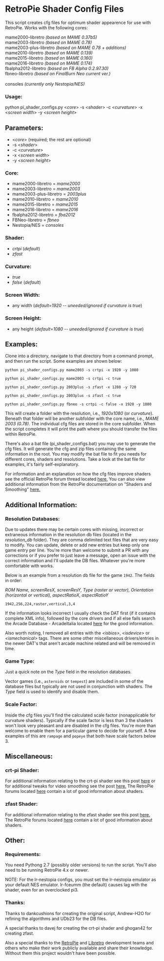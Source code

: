 # RetroPie Shader Config Files

This script creates cfg files for optimum shader appearence for use with RetroPie. Works with the following cores:

  mame2000-libretro *(based on MAME 0.37b5)*<br>
  mame2003-libretro *(based on MAME 0.78)*<br>
  mame2003-plus-libretro *(based on MAME 0.78 + additions)*<br>
  mame2010-libretro *(based on MAME 0.139)*<br>
  mame2015-libretro *(based on MAME 0.160)*<br>
  mame2016-libretro *(based on MAME 0.174)*<br>
  fbalpha2012-libretro *(based on FB Alpha 0.2.97.30)*<br>
  fbneo-libretro *(based on FinalBurn Neo current ver.)*<br>  
  consoles *(currently only Nestopia/NES)*<br>

### Usage:

python pi_shader_configs.py \<*core*\> -s \<*shader*\> -c \<*curvature*\> -x \<*screen width*\> -y \<*screen height*\>

## Parameters:

  * \<*core*\> (required; the rest are optional)
  * -s \<*shader*\>
  * -c \<*curvature*\>
  * -x \<*screen width*\>
  * -y \<*screen height*\>

### Core:
  * mame2000-libretro = *mame2000*
  * mame2003-libretro = *mame2003*
  * mame2003-plus-libretro = *2003plus*
  * mame2010-libretro = *mame2010*
  * mame2015-libretro = *mame2015*
  * mame2016-libretro = *mame2016*
  * fbalpha2012-libretro = *fba2012*
  * FBNeo-libretro = *fbneo*
  * Nestopia/NES = *consoles*

### Shader:
  * *crtpi* (*default*)
  * *zfast*

### Curvature:
  * *true*
  * *false* (*default*)

### Screen Width:
  * any width (*default=1920 -- uneeded/ignored if curvature is true*)

### Screen Height:
  * any height (*default=1080 -- uneeded/ignored if curvature is true*)

## Examples:

Clone into a directory, navigate to that directory from a command prompt, and then run the script. Some examples are shown below:

  ```python pi_shader_configs.py mame2003 -s crtpi -x 1920 -y 1080```  

  ```python pi_shader_configs.py mame2003 -s crtpi -c true```  

  ```python pi_shader_configs.py 2003plus -s zfast -x 1280 -y 720```  

  ```python pi_shader_configs.py 2003plus -s zfast -c true```  

  ```python pi_shader_configs.py fbneo -s crtpi -c false -x 1920 -y 1080```  

This will create a folder with the resolution, i.e., *1920x1080* (or *curvature*). Beneath that folder will be another subfolder with the core name, i.e., *MAME 2003 (0.78)*. The individual cfg files are stored in the core subfolder. When the script completes it will print the path where you should transfer the files within RetroPie.

There's also a bat file (pi_shader_configs.bat) you may use to generate the cfg files. It will generate the cfg and zip files containing the same information in the root. You may modify the bat file to fit you needs for different cores, shaders and resolutions. Take a look at the bat file for examples, it's fairly self-explanatory.

For information and an explanation on how the cfg files improve shaders see the official RetroPie forum thread located [here.](https://retropie.org.uk/forum/topic/4046/crt-pi-shader-users-reduce-scaling-artifacts-with-these-configs-in-lr-mame2003-lr-fbalpha-lr-nestopia-and-more-to-come) You can also view additional information from the RetroPie documentation on "Shaders and Smoothing" [here.](https://retropie.org.uk/docs/Shaders-and-Smoothing/)

## Additional Information:

### Resolution Databases:
Due to updates there may be certain cores with missing, incorrect or extraneous information in the resolution db files (located in the *resolution_db* folder). They are comma delimited text files that are very easy to modify. You can update, delete or add new entries but keep only one game entry per line. You're more than welcome to submit a PR with any corrections or if you prefer to just leave a message, open an issue with the correct information and I'll update the DB files. Whatever you're more comfortable with works.

Below is an example from a resolution db file for the game ```1942```. The fields in order:

*ROM Name, screenResX, screenResY, Type (raster or vector), Orientation (horizontal or vertical), aspectRatioX, aspectRatioY*

  ```1942,256,224,raster,vertical,3,4```

If the information looks incorrect I usually check the DAT first (if it contains complete XML info), followed by the core drivers and if all else fails search the Arcade Database - ArcadeItalia located [here](http://adb.arcadeitalia.net/) for the good information.

Also worth noting, I removed all entries with the *\<isbios\>*, *\<isdevice\>* or *\<ismechanical\>* tags. There are some other miscellaneous drivers/entries in the newer DAT's that aren't arcade machine related and will be removed in time.

### Game Type:
Just a quick note on the *Type* field in the resolution databases.

Vector games (i.e., ```asteroids``` or ```tempest```) are included in some of the database files but typically are not used in conjunction with shaders. The *Type* field is used to identify and disable them.

### Scale Factor:
Inside the cfg files you'll find the calculated scale factor (nonapplicable for curvature shaders). Typically if the scale factor is less than 3 the shaders won't look very pleasant and are disabled in the cfg files. You're more than welcome to enable them for a particular game to decide for yourself. A few examples of this are ```rampage``` and ```popeye``` that both have scale factors below 3.

## Miscellaneous:

### crt-pi Shader:
For additional information relating to the crt-pi shader see this post [here](https://retropie.org.uk/forum/topic/897/updated-crt-pi-shader) or for additional tweaks for video smoothing see the post [here.](https://retropie.org.uk/forum/topic/2592/video-smoothing-yay-or-nay/25) The RetroPie forums located [here](https://retropie.org.uk/forum/) contain a lot of good information about shaders.

### zfast Shader:
For additional information relating to the zfast shader see this post [here.](https://retropie.org.uk/forum/topic/13356/new-crt-lcd-shaders-for-rpi3-they-run-at-60fps-at-higher-resolutions-and-are-configurable)  The RetroPie forums located [here](https://retropie.org.uk/forum/) contain a lot of good information about shaders.

## Other:

### Requirements:
You need Pythong 2.7 (possibly older versions) to run the script. You'll also need to be running RetroPie 4.x or newer.

NOTE: For the lr-nestopia configs, you must set the lr-nestopia emulator as your default NES emulator. lr-fceumm (the default) causes lag with the shader, even for an overclocked pi3.

### Thanks:
Thanks to dankcushions for creating the original script, Andrew-H2O for refining the algorithms and UDb23 for the DB files.

A special thanks to davej for creating the crt-pi shader and ghogan42 for creating zfast.

Also a special thanks to the [RetroPie](https://retropie.org.uk) and [Libretro](https://github.com/libretro) development teams and others who make their work publicly available and share their knowledge. Without them this project wouldn't have been possible.
